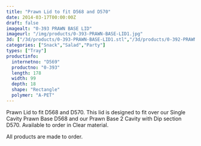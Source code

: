 ```yaml
---
title: "Prawn Lid to fit D568 and D570"
date: 2014-03-17T00:00:00Z
draft: false
imagealt: "0-393 PRAWN BASE LID"
imageurl: "/img/products/0-393-PRAWN-BASE-LID1.jpg"
3d: ["/3d/products/0-393-PRAWN-BASE-LID1.stl","/3d/products/0-392-PRAWN-BASE-SIGLE-CAV2.stl"]
categories: ["Snack","Salad","Party"]
types: ["Tray"]
productinfo:
  internetno: "D569"
  productno: "0-393"
  length: 178
  width: 99
  depth: 18
  shape: "Rectangle"
  polymer: "A-PET"
---
```

Prawn Lid to fit D568 and D570. This lid is designed to fit over our Single Cavity Prawn Base D568 and our Prawn Base 2 Cavity with Dip section D570. Available to order in Clear material.

All products are made to order.